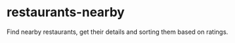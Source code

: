 # restaurants-nearby
Find nearby restaurants, get their details and sorting them based on ratings. 
